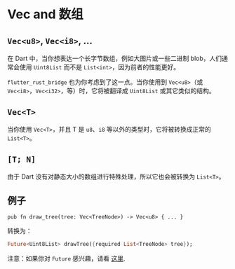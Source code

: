 # Vec and 数组

## `Vec<u8>`, `Vec<i8>`, ...

在 Dart 中，当你想表达一个长字节数组，例如大图片或一些二进制 blob，人们通常会使用 `Uint8List` 而不是
`List<int>`，因为前者的性能更好。

`flutter_rust_bridge` 也为你考虑到了这一点。当你使用到 `Vec<u8>`（或
`Vec<i8>`，`Vec<i32>`，等）时，它将被翻译成 `Uint8List` 或其它类似的结构。

## `Vec<T>`

当你使用 `Vec<T>`，并且 T 是 `u8`、`i8` 等以外的类型时，它将被转换成正常的 `List<T>`。

## `[T; N]`

由于 Dart 没有对静态大小的数组进行特殊处理，所以它也会被转换为 `List<T>`。

## 例子

```rust,noplayground
pub fn draw_tree(tree: Vec<TreeNode>) -> Vec<u8> { ... }
```

转换为：

```Dart
Future<Uint8List> drawTree({required List<TreeNode> tree});
```

注意：如果你对 `Future` 感兴趣，请看 [这里](async_dart.md).
